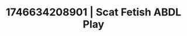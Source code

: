 ---
categories:
- POV erotica
- Lustful narration
- AI-generated
- Romantasy erotica
- ASMR
- Mid-century kink
- Morning after
- Cosplay
image: /assets/images/1746634208901.jpg
layout: post
seo:
  description: Featured content with premium ABDL Play, Scat Fetish. HD images available.
  keywords: ABDL Play, Scat Fetish
  og_image: /assets/images/1746634208901.jpg
  schema_type: VisualArtwork
tags:
- ABDL Play
- Scat Fetish
- '#1746634208901'
title: 1746634208901 | Scat Fetish ABDL Play
---